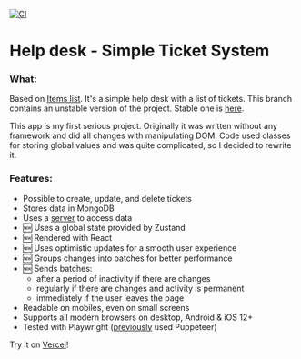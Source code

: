 [![CI](https://github.com/solarlime/help-desk/actions/workflows/preview.yml/badge.svg?branch=preview)](https://github.com/solarlime/help-desk/actions/workflows/preview.yml)

# Help desk - Simple Ticket System

### What:

Based on [Items list](https://github.com/solarlime/items-list).
It's a simple help desk with a list of tickets. This branch contains an unstable version of the project. Stable one is [here](https://github.com/solarlime/help-desk/tree/master/).

This app is my first serious project. Originally it was written without any framework and did all changes with manipulating DOM. Code used classes for storing global values and was quite complicated, so I decided to rewrite it.

### Features:
- Possible to create, update, and delete tickets
- Stores data in MongoDB
- Uses a [server](https://github.com/solarlime/crud-mongo-server) to access data
- 🆕 Uses a global state provided by Zustand
- 🆕 Rendered with React
- 🆕 Uses optimistic updates for a smooth user experience
- 🆕 Groups changes into batches for better performance
- 🆕 Sends batches:
    - after a period of inactivity if there are changes
    - regularly if there are changes and activity is permanent
    - immediately if the user leaves the page
- Readable on mobiles, even on small screens
- Supports all modern browsers on desktop, Android & iOS 12+
- Tested with Playwright ([previously](https://github.com/solarlime/help-desk/tree/legacy/) used Puppeteer)

Try it on [Vercel](https://help-desk.solarlime.dev/)!
